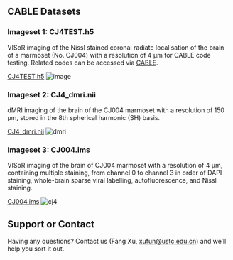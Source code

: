 ## CABLE Datasets

### Imageset 1: CJ4TEST.h5
VISoR imaging of the Nissl stained coronal radiate localisation of the brain of a marmoset (No. CJ004) with a resolution of 4 µm for CABLE code testing.
Related codes can be accessed via [CABLE](http://smart.siat.ac.cn/static-files/cj004_dataset/CJ4TEST.h5).

[CJ4TEST.h5](http://smart.siat.ac.cn/static-files/cj004_dataset/CJ4TEST.h5)
![image ](https://github.com/Euyz/CABLE/assets/33593212/e1d11bad-6171-4077-97b4-680b15ebdd21)

### Imageset 2: CJ4_dmri.nii
dMRI imaging of the brain of the CJ004 marmoset with a resolution of 150 μm, stored in the 8th spherical harmonic (SH) basis.

[CJ4_dmri.nii](http://smart.siat.ac.cn/static-files/cj004_dataset/CJ4_dmri.nii)
![dmri](https://github.com/user-attachments/assets/3626edff-5453-450d-9ec7-69f1de296081)
### Imageset 3: CJ004.ims
VISoR imaging of the brain of CJ004 marmoset with a resolution of 4 μm, containing multiple staining, from channel 0 to channel 3 in order of DAPI staining, whole-brain sparse viral labelling, autofluorescence, and Nissl staining.

[CJ004.ims](http://smart.siat.ac.cn/static-files/cj004_dataset/CJ004.ims)
![cj4](https://github.com/user-attachments/assets/3aab8006-5fc1-4687-bafb-934f3104af57)




## Support or Contact

Having any questions? Contact us (Fang Xu, xufun@ustc.edu.cn) and we’ll help you sort it out.
